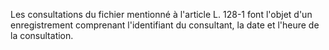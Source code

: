 Les consultations du fichier mentionné à l'article L. 128-1 font l'objet d'un enregistrement comprenant l'identifiant du consultant, la date et l'heure de la consultation.

